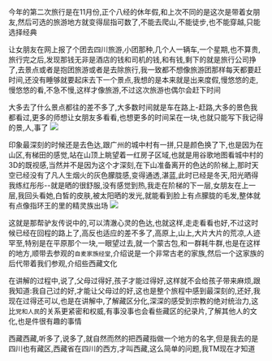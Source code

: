 今年的第二次旅行是在11月份,正个八经的休年假,和上次不同的是这次是带着女朋友,然后可选的旅游地方就变得屈指可数了,不能去爬山,不能徒步,也不能穿越,只能选择经典

让女朋友在网上报了个团去四川旅游,小团那种,几个人一辆车,一个星期,也不算贵,旅行完之后,发现那钱无非是酒店的钱和司机的钱,和有钱,剩下的就是旅行公司挣了,去景点或者是抱团旅游或者是去除旅行,我一致都不想像旅游团那样每天都要赶时间,还没有睡够就要起床去下一个景点,我想的是本来就是出来度假,慢悠悠的走,慢悠悠的看,不急不慢,这样才像旅游,不过这次旅游也偶尔会赶下时间

大多去了什么景点都往的差不多了,大多数时间就是车在路上-赶路,大多的景色我都看过,更多的师想让女朋友多看看,也想更多的时间呆在一块,也就只能写下我记得的景,人,事了
![](https://hexosrc.oss-cn-shenzhen.aliyuncs.com/blog/2019/12/ad779cadec510d27df641eb0a3000281.jpg)

印象最深刻的时候还是去色达,跟广州的城中村有一拼,只是颜色换了下,也是因为在山区,有梯田的感觉,站在山顶上眺望着一红房子区域,也就是用谷歌地图看城中村的3D的既视感,当然并不是因为这个才深刻,在下山准备离开的色达的阶梯上,那时天空已经没有了凡人生烟火的灰色朦胧感,变得通透,湛蓝,此时已经是冬天,阳光晒得我练红彤彤--就是晒的很舒服,没有感觉到热,我走在阶梯的下一层,女朋友在上一层,我回头看她,白皙的皮肤,被太阳晒的发光,就能看到脸上有点朦胧的毛发,整体就有点像指环王的里的精灵族出场
![](https://hexosrc.oss-cn-shenzhen.aliyuncs.com/blog/2019/12/1abb2dc3d76311944ffdbe9980fbaadd.jpg)

这就是那帮驴友传说中的,可以清澈心灵的色达,也就这样,走走看看也好,不过这时候已经在回程的路上了,高反也适应的差不多了,高原上,山上,大片大片的荒凉,人迹罕至,特别是在平原那个一块,一眼望过去,就一个蒙古包,和一群耗牛群,也是在这样的地方,顺带去参观的`自麦家族经堂`,介绍说是一个非常古老的家族,然后一个这家族的后代带着我们参观,介绍些西藏文化

在讲解的过程中,说了,父母过得好,孩子才能过得好,这样就不会给孩子带来麻烦,跟我知道:我自己过的好,才能让父母过的好,这也是整个旅程中感到最深刻的,还好,我现在过得还可以,也是在讲解中,了解藏区分化,深深的感受到宗教的绝对统治力,这比`党和人民`的关系更紧密和权威,有事没事也会看些藏区的纪录片,了解其他人的文化,也是件很有趣的事情

西藏西藏,听多了,说多了,就自然而然的把西藏指做一个地方的名字,但是我去的是四川也有藏区,西藏省在四川的西方,才叫西藏,这么简单的问题,我TM现在才知道